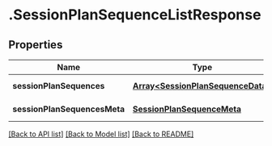 # .SessionPlanSequenceListResponse

## Properties

Name | Type | Description | Notes
------------ | ------------- | ------------- | -------------
**sessionPlanSequences** | [**Array&lt;SessionPlanSequenceData&gt;**](SessionPlanSequenceData.md) |  | [default to undefined]
**sessionPlanSequencesMeta** | [**SessionPlanSequenceMeta**](SessionPlanSequenceMeta.md) |  | [default to undefined]


[[Back to API list]](../README.md#documentation-for-api-endpoints) [[Back to Model list]](../README.md#documentation-for-models) [[Back to README]](../README.md)
